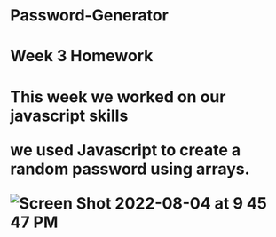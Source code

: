 # Password-Generator

<h1> Week 3 Homework <h1> 
  
<p> This week we worked on our javascript skills <p>
  
  we used Javascript to create a random password using arrays.
  
![Screen Shot 2022-08-04 at 9 45 47 PM](https://user-images.githubusercontent.com/109123352/182990719-4238bff6-db91-4e5d-935b-ab484ed87752.png)
